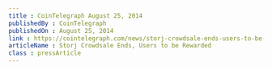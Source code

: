 ```yaml
---
title : CoinTelegraph August 25, 2014
publishedBy : CoinTelegraph
publishedOn : August 25, 2014
link : https://cointelegraph.com/news/storj-crowdsale-ends-users-to-be-rewarded
articleName : Storj Crowdsale Ends, Users to be Rewarded
class : pressArticle
---
```

